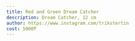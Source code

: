 ```yaml
---
title: Red and Green Dream Catcher
description: Dream Catcher, 12 cm
author: https://www.instagram.com/trikstertin
cost: 5000₸
---
```

